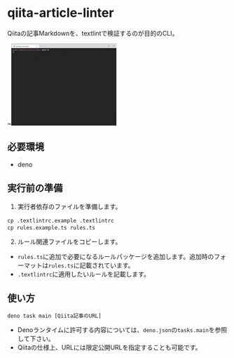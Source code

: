 # qiita-article-linter

Qiitaの記事Markdownを、textlintで検証するのが目的のCLI。

~![](demo.gif)

## 必要環境

* deno

## 実行前の準備

1. 実行者依存のファイルを準備します。

``` console
cp .textlintrc.example .textlintrc
cp rules.example.ts rules.ts
```

2. ルール関連ファイルをコピーします。
  * `rules.ts`に追加で必要になるルールパッケージを追加します。追加時のフォーマットは`rules.ts`に記載されています。
  * `.textlintrc`に適用したいルールを記載します。

## 使い方

```console
deno task main [Qiita記事のURL]
```

* Denoランタイムに許可する内容については、`deno.json`の`tasks.main`を参照して下さい。
* Qiitaの仕様上、URLには限定公開URLを指定することも可能です。
